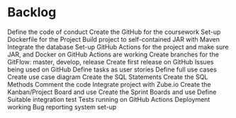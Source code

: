 # Backlog

Define the code of conduct
Create the GitHub for the coursework
Set-up Dockerfile for the Project
Build project to self-contained JAR with Maven
Integrate the database
Set-up GitHub Actions for the project and make sure JAR, and Docker on GitHub Actions are working
Create branches for the GitFlow: master, develop, release
Create first release on GitHub
Issues being used on GitHub
Define tasks as user stories
Define full use cases
Create use case diagram
Create the SQL Statements
Create the SQL Methods
Comment the code
Integrate project with Zube.io
Create the Kanban/Project Board and use
Create the Sprint Boards and use
Define Suitable integration test
Tests running on GitHub Actions
Deployment working
Bug reporting system set-up